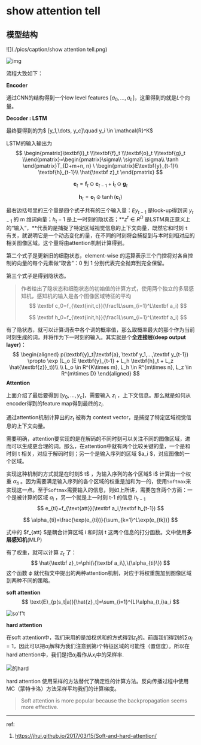 # show attention tell 

## 模型结构

![](./pics/caption/show attention tell.png)

![img](https://pic1.zhimg.com/80/v2-af95d9c4d85fd7c65dccf5662e6868bf_hd.jpg)

流程大致如下：

**Encoder**

通过CNN的结构得到一个low level features $[a_0, \dots, a_L]$，这里得到的就是$L$个向量。

**Decoder : LSTM**

最终要得到的为$ [y_1,\dots, y_c]\quad y_i \in \mathcal{R}^K$

LSTM的输入输出为
$$
\begin{pmatrix}\textbf{i}_t \\\textbf{f}_t \\\textbf{o}_t \\\textbf{g}_t \\\end{pmatrix}=\begin{pmatrix}\sigma\\ \sigma\\ \sigma\\ \tanh \end{pmatrix}T_{D+m+n, n} \ \begin{pmatrix}E\textbf{y}_{t-1}\\ \textbf{h}_{t-1}\\ \hat{\textbf z}_t \end{pmatrix}
$$

$$
\textbf{c}_t=\textbf{f}_t \odot \textbf{c}_{t-1} + \textbf{i}_t \odot \textbf{g}_t
$$

$$
\textbf{h}_t = \textbf{o}_t \odot \tanh(\textbf{c}_t)
$$

 最右边括号里的三个量是四个式子共有的三个输入量：$Ey_{t−1}$ 是look-up得到词 $y_{t−1}$ 的 m 维词向量；$h_t−1$ 是上一时刻的隐状态；**$z^t∈R^D$ 是LSTM真正意义上的“输入”，**代表的是捕捉了特定区域视觉信息的上下文向量，既然它和时刻 `t `有关，就说明它是一个动态变化的量，在不同的时刻将会捕捉到与本时刻相对应的相关图像区域。这个量将由attention机制计算得到。

 第二个式子是更新旧的细胞状态，element-wise 的运算表示三个门控将对各自控制的向量的每个元素做“取舍”：0 到 1 分别代表完全抛弃到完全保留。

第三个式子是得到隐状态。

> 作者给出了隐状态和细胞状态的初始值的计算方式，使用两个独立的多层感知机，感知机的输入是各个图像区域特征的平均
> $$
> \textbf c_0=f_{\text{init,c}}(\frac1L\sum_{i=1}^L\textbf a_i)
> $$
>
> $$
> \textbf h_0=f_{\text{init,h}}(\frac1L\sum_{i=1}^L\textbf a_i)
> $$
>
>

有了隐状态，就可以计算词表中各个词的概率值，那么取概率最大的那个作为当前时刻生成的词，并将作为下一时刻的输入。其实就是个**全连接层(deep output layer)**：
$$
\begin{aligned}
p(\textbf{y}_t|\textbf{a}, \textbf y_1,...,\textbf y_{t-1}) \propto \exp (L_o (E \textbf{y}_{t-1} + L_h \textbf{h}_t + L_z \hat{\textbf{z}}_t))\\
\\
 L_o \in R^{K\times m}, L_h \in R^{m\times n}, L_z \in R^{m\times D}
\end{aligned}
$$
**Attention**

上面介绍了最后要得到 $[y_0,\dots, y_c]$，需要输入 $z_i$ ，上下文信息。那么就是如何从encoder得到的feature map得到最终的$z_i$.

 通过attention机制计算出的$z_t$ 被称为 context vector，是捕捉了特定区域视觉信息的上下文向量。

 需要明确，attention要实现的是在解码的不同时刻可以关注不同的图像区域，进而可以生成更合理的词。那么，在attention中就有两个比较关键的量，一个是和时刻 t 相关，对应于解码时刻；另一个是输入序列的区域  $a_i $，对应图像的一个区域。

实现这种机制的方式就是在时刻$ t$ ，为输入序列的各个区域$ i$ 计算出一个权重 $α_{ti}$ 。因为需要满足输入序列的各个区域的权重是加和为一的，使用`Softmax`来实现这一点。至于`Softmax`需要输入的信息，则如上所讲，需要包含两个方面：一个是被计算的区域 $a_i$ ，另一个就是上一时刻 t-1 的信息 $h_{t−1}$ 
$$
e_{ti}=f_{\text{att}}(\textbf a_i,\textbf h_{t-1})
$$

$$
\alpha_{ti}=\frac{\exp(e_{ti})}{\sum_{k=1}^L\exp(e_{tk})}
$$

式中的 $f_{att} $是耦合计算区域 i 和时刻 t 这两个信息的打分函数。文中使用**多层感知机**(MLP)

有了权重，就可以计算 $z_t$ 了：
$$
\hat{\textbf z}_t=\phi(\{\textbf a_i\},\{\alpha_{ti}\})
$$
这个函数 $ϕ$ 就代指文中提出的两种attention机制，对应于将权重施加到图像区域到两种不同的策略。

**soft attention**
$$
\text{E}_{p(s_t|a)}[\hat{z}_t]=\sum_{i=1}^{L}\alpha_{t,i}a_i
$$

![so'f't](https://jhui.github.io/assets/att/soft.png)

**hard attention**

在soft attention中，我们采用的是加权求和的方式得到$z_t$的。前面我们得到的$\sum \alpha_i=1$，因此可以把$\alpha_i$解释为我们注意到第$i$个特征区域的可能性（置信度）。所以在hard attention中，我们是把$\alpha_i$看作从$x_i$中的采样率.

![的hard](https://jhui.github.io/assets/att/hard.png)

hard attention 使用采样的方法替代了确定性的计算方法。反向传播过程中使用MC（蒙特卡洛）方法采样平均我们的计算梯度。

> Soft attention is more popular because the backpropagation seems more effective.

---

ref:

1. https://jhui.github.io/2017/03/15/Soft-and-hard-attention/